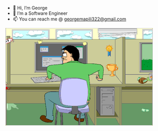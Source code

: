 - 👋 Hi, I’m George
- 👀 I’m a Software Engineer
- 📫 You can reach me @ georgemapili322@gmail.com

![](https://raw.githubusercontent.com/jcwebhole/jcwebhole/master/test.gif)
